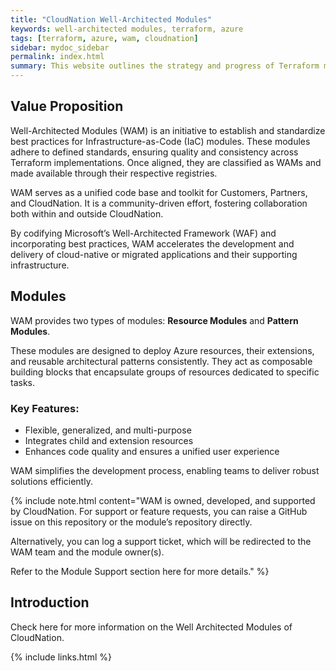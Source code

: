 ```yaml
---
title: "CloudNation Well-Architected Modules"
keywords: well-architected modules, terraform, azure
tags: [terraform, azure, wam, cloudnation]
sidebar: mydoc_sidebar
permalink: index.html
summary: This website outlines the strategy and progress of Terraform module development for Azure by CloudNation.
---
```


## Value Proposition

Well-Architected Modules (WAM) is an initiative to establish and standardize best practices for Infrastructure-as-Code (IaC) modules. These modules adhere to defined standards, ensuring quality and consistency across Terraform implementations. Once aligned, they are classified as WAMs and made available through their respective registries.

WAM serves as a unified code base and toolkit for Customers, Partners, and CloudNation. It is a community-driven effort, fostering collaboration both within and outside CloudNation.

By codifying Microsoft’s Well-Architected Framework (WAF) and incorporating best practices, WAM accelerates the development and delivery of cloud-native or migrated applications and their supporting infrastructure.

## Modules

WAM provides two types of modules: **Resource Modules** and **Pattern Modules**.

These modules are designed to deploy Azure resources, their extensions, and reusable architectural patterns consistently. They act as composable building blocks that encapsulate groups of resources dedicated to specific tasks.

### Key Features:
- Flexible, generalized, and multi-purpose
- Integrates child and extension resources
- Enhances code quality and ensures a unified user experience

WAM simplifies the development process, enabling teams to deliver robust solutions efficiently.

{% include note.html content="WAM is owned, developed, and supported by CloudNation. For support or feature requests, you can raise a GitHub issue on this repository or the module’s repository directly.

Alternatively, you can log a support ticket, which will be redirected to the WAM team and the module owner(s).

Refer to the Module Support section here for more details." %}

## Introduction 

Check here for more information on the Well Architected Modules of CloudNation.

{% include links.html %}
